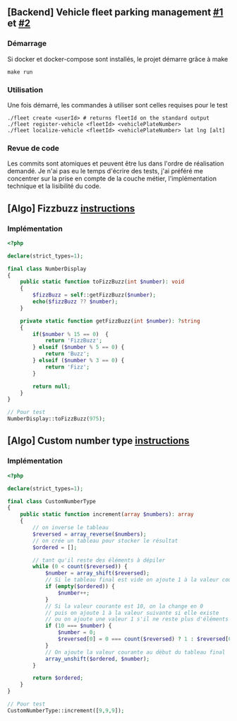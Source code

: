 ## [Backend] Vehicle fleet parking management [#1](https://github.com/inextensodigital/developers/blob/master/Backend/ddd-and-cqs-level-1.md) et [#2](https://github.com/inextensodigital/developers/blob/master/Backend/ddd-and-cqs-level-2.md)
### Démarrage
Si docker et docker-compose sont installés, le projet démarre grâce à make
```shell
make run
```
### Utilisation
Une fois démarré, les commandes à utiliser sont celles requises pour le test
```shell
./fleet create <userId> # returns fleetId on the standard output
./fleet register-vehicle <fleetId> <vehiclePlateNumber>
./fleet localize-vehicle <fleetId> <vehiclePlateNumber> lat lng [alt]
```
### Revue de code

Les commits sont atomiques et peuvent être lus dans l'ordre de réalisation demandé.
Je n'ai pas eu le temps d'écrire des tests, j'ai préféré me concentrer sur la prise en compte de la couche métier,
l'implémentation technique et la lisibilité du code.

## [Algo] Fizzbuzz [instructions](https://github.com/inextensodigital/developers/blob/master/Algo/fizzbuzz.md)
### Implémentation 
```php
<?php

declare(strict_types=1);

final class NumberDisplay
{
    public static function toFizzBuzz(int $number): void
    {
        $fizzBuzz = self::getFizzBuzz($number);
        echo($fizzBuzz ?? $number);
    }

    private static function getFizzBuzz(int $number): ?string
    {
        if($number % 15 == 0)  {
            return 'FizzBuzz';
        } elseif ($number % 5 == 0) {
            return 'Buzz';
        } elseif ($number % 3 == 0) {
            return 'Fizz';
        }

        return null;
    }
}

// Pour test
NumberDisplay::toFizzBuzz(975);

```
## [Algo] Custom number type [instructions](https://github.com/inextensodigital/developers/blob/master/Algo/custom-number-type-increment.md)
### Implémentation
```php
<?php

declare(strict_types=1);

final class CustomNumberType
{
    public static function increment(array $numbers): array
    {
        // on inverse le tableau
        $reversed = array_reverse($numbers);
        // on crée un tableau pour stocker le résultat
        $ordered = [];

        // tant qu'il reste des éléments à dépiler
        while (0 < count($reversed)) {
            $number = array_shift($reversed);
            // Si le tableau final est vide on ajoute 1 à la valeur courante
            if (empty($ordered)) {
                $number++;
            }
            // Si la valeur courante est 10, on la change en 0
            // puis on ajoute 1 à la valeur suivante si elle existe
            // ou on ajoute une valeur 1 s'il ne reste plus d'éléments à dépiler
            if (10 === $number) {
                $number = 0;
                $reversed[0] = 0 === count($reversed) ? 1 : $reversed[0] + 1;
            }
            // On ajoute la valeur courante au début du tableau final
            array_unshift($ordered, $number);
        }

        return $ordered;
    }
}

// Pour test
CustomNumberType::increment([9,9,9]);

```
